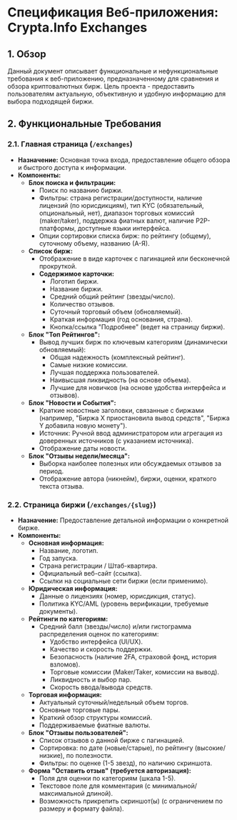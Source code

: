 # Спецификация Веб-приложения: Crypta.Info Exchanges

## 1. Обзор

Данный документ описывает функциональные и нефункциональные требования к веб-приложению, предназначенному для сравнения и обзора криптовалютных бирж. Цель проекта - предоставить пользователям актуальную, объективную и удобную информацию для выбора подходящей биржи.

## 2. Функциональные Требования

### 2.1. Главная страница (`/exchanges`)

*   **Назначение:** Основная точка входа, предоставление общего обзора и быстрого доступа к информации.
*   **Компоненты:**
    *   **Блок поиска и фильтрации:**
        *   Поиск по названию биржи.
        *   Фильтры: страна регистрации/доступности, наличие лицензий (по юрисдикциям), тип KYC (обязательный, опциональный, нет), диапазон торговых комиссий (maker/taker), поддержка фиатных валют, наличие P2P-платформы, доступные языки интерфейса.
        *   Опции сортировки списка бирж: по рейтингу (общему), суточному объему, названию (А-Я).
    *   **Список бирж:**
        *   Отображение в виде карточек с пагинацией или бесконечной прокруткой.
        *   **Содержимое карточки:**
            *   Логотип биржи.
            *   Название биржи.
            *   Средний общий рейтинг (звезды/число).
            *   Количество отзывов.
            *   Суточный торговый объем (обновляемый).
            *   Краткая информация (год основания, страна).
            *   Кнопка/ссылка "Подробнее" (ведет на страницу биржи).
    *   **Блок "Топ Рейтингов":**
        *   Вывод лучших бирж по ключевым категориям (динамически обновляемый):
            *   Общая надежность (комплексный рейтинг).
            *   Самые низкие комиссии.
            *   Лучшая поддержка пользователей.
            *   Наивысшая ликвидность (на основе объема).
            *   Лучшие для новичков (на основе удобства интерфейса и отзывов).
    *   **Блок "Новости и События":**
        *   Краткие новостные заголовки, связанные с биржами (например, "Биржа X приостановила вывод средств", "Биржа Y добавила новую монету").
        *   Источник: Ручной ввод администратором или агрегация из доверенных источников (с указанием источника).
        *   Отображение даты новости.
    *   **Блок "Отзывы недели/месяца":**
        *   Выборка наиболее полезных или обсуждаемых отзывов за период.
        *   Отображение автора (никнейм), биржи, оценки, краткого текста отзыва.

### 2.2. Страница биржи (`/exchanges/{slug}`)

*   **Назначение:** Предоставление детальной информации о конкретной бирже.
*   **Компоненты:**
    *   **Основная информация:**
        *   Название, логотип.
        *   Год запуска.
        *   Страна регистрации / Штаб-квартира.
        *   Официальный веб-сайт (ссылка).
        *   Ссылки на социальные сети биржи (если применимо).
    *   **Юридическая информация:**
        *   Данные о лицензиях (номер, юрисдикция, статус).
        *   Политика KYC/AML (уровень верификации, требуемые документы).
    *   **Рейтинги по категориям:**
        *   Средний балл (звезды/число) и/или гистограмма распределения оценок по категориям:
            *   Удобство интерфейса (UI/UX).
            *   Качество и скорость поддержки.
            *   Безопасность (наличие 2FA, страховой фонд, история взломов).
            *   Торговые комиссии (Maker/Taker, комиссии на вывод).
            *   Ликвидность и выбор пар.
            *   Скорость ввода/вывода средств.
    *   **Торговая информация:**
        *   Актуальный суточный/недельный объем торгов.
        *   Основные торговые пары.
        *   Краткий обзор структуры комиссий.
        *   Поддерживаемые фиатные валюты.
    *   **Блок "Отзывы пользователей":**
        *   Список отзывов о данной бирже с пагинацией.
        *   Сортировка: по дате (новые/старые), по рейтингу (высокие/низкие), по полезности.
        *   Фильтры: по оценке (1-5 звезд), по наличию скриншота.
    *   **Форма "Оставить отзыв" (требуется авторизация):**
        *   Поля для оценки по категориям (шкала 1-5).
        *   Текстовое поле для комментария (с минимальной/максимальной длиной).
        *   Возможность прикрепить скриншот(ы) (с ограничением по размеру и формату файла).
